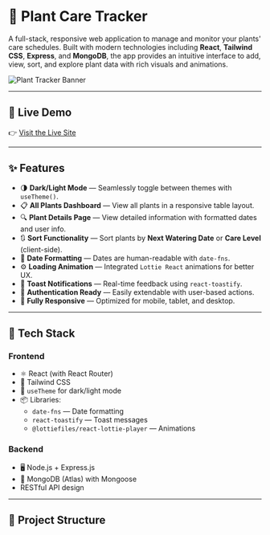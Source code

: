 # 🌿 Plant Care Tracker

A full-stack, responsive web application to manage and monitor your plants' care schedules. Built with modern technologies including **React**, **Tailwind CSS**, **Express**, and **MongoDB**, the app provides an intuitive interface to add, view, sort, and explore plant data with rich visuals and animations.

![Plant Tracker Banner](https://your-screenshot-or-banner-url-here.com)

---

## 🚀 Live Demo

👉 [Visit the Live Site](https://fabulous-starburst-2600ab.netlify.app/)

---

## ✨ Features

- 🌗 **Dark/Light Mode** — Seamlessly toggle between themes with `useTheme()`.
- 📋 **All Plants Dashboard** — View all plants in a responsive table layout.
- 🔍 **Plant Details Page** — View detailed information with formatted dates and user info.
- 🔃 **Sort Functionality** — Sort plants by **Next Watering Date** or **Care Level** (client-side).
- 📅 **Date Formatting** — Dates are human-readable with `date-fns`.
- ⚙️ **Loading Animation** — Integrated `Lottie React` animations for better UX.
- 📣 **Toast Notifications** — Real-time feedback using `react-toastify`.
- 🔐 **Authentication Ready** — Easily extendable with user-based actions.
- 📱 **Fully Responsive** — Optimized for mobile, tablet, and desktop.

---

## 🧰 Tech Stack

### Frontend
- ⚛️ React (with React Router)
- 💨 Tailwind CSS
- 🌙 `useTheme` for dark/light mode
- 📦 Libraries:
  - `date-fns` — Date formatting
  - `react-toastify` — Toast messages
  - `@lottiefiles/react-lottie-player` — Animations

### Backend
- 🖥️ Node.js + Express.js
- 🍃 MongoDB (Atlas) with Mongoose
- RESTful API design

---

## 📁 Project Structure


